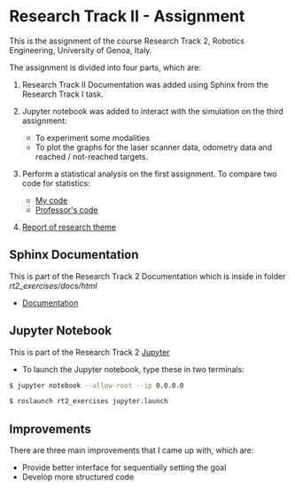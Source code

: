 Research Track II - Assignment
==================================

This is the assignment of the course Research Track 2, Robotics Engineering, University of Genoa, Italy.

The assignment is divided into four parts, which are: 
1) Research Track II Documentation was added using Sphinx from the Research Track I task.
2) Jupyter notebook was added to interact with the simulation on the third assignment:
   * To experiment some modalities
   * To plot the graphs for the laser scanner data, odometry data and reached / not-reached targets.
  
3) Perform a statistical analysis on the first assignment. To compare two code for statistics: 
   * [My code](https://github.com/BZWayne/rt_exercises/tree/main/robot_simulation_python)
   * [Professor's code](https://github.com/CarmineD8/python_simulator.git)
   
4) [Report of research theme](https://github.com/BZWayne/rt2_exercises/blob/main/RT2_report.pdf) 


Sphinx Documentation
-------------------

This is part of the Research Track 2 Documentation which is inside in folder *rt2_exercises/docs/html*

* [Documentation](https://github.com/BZWayne/rt2_exercises/tree/main/docs/html/index.html)


Jupyter Notebook
-------------------

This is part of the Research Track 2 [Jupyter](https://github.com/BZWayne/rt2_exercises/blob/main/jupyter/final_assignment.ipynb)

* To launch the Jupyter notebook, type these in two terminals:
```bash
$ jupyter notebook --allow-root --ip 0.0.0.0
```
```bash
$ roslaunch rt2_exercises jupyter.launch
```

Improvements
------------------

There are three main improvements that I came up with, which are:

* Provide better interface for sequentially setting the goal
* Develop more structured code 
